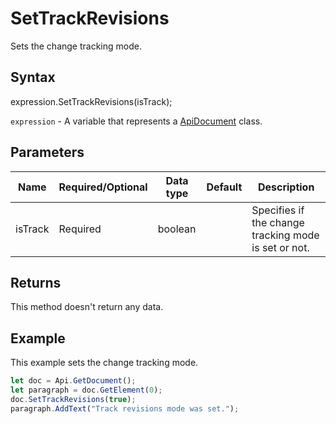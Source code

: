 # SetTrackRevisions

Sets the change tracking mode.

## Syntax

expression.SetTrackRevisions(isTrack);

`expression` - A variable that represents a [ApiDocument](../ApiDocument.md) class.

## Parameters

| **Name** | **Required/Optional** | **Data type** | **Default** | **Description** |
| ------------- | ------------- | ------------- | ------------- | ------------- |
| isTrack | Required | boolean |  | Specifies if the change tracking mode is set or not. |

## Returns

This method doesn't return any data.

## Example

This example sets the change tracking mode.

```javascript
let doc = Api.GetDocument();
let paragraph = doc.GetElement(0);
doc.SetTrackRevisions(true);
paragraph.AddText("Track revisions mode was set.");
```
